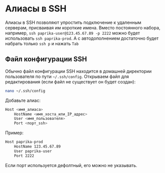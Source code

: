 # Алиасы в SSH

Алиасы в SSH позволяют упростить подключение к удаленным серверам, присваивая им короткие имена. Вместо постоянного набора, например, `ssh paprika-user@123.45.67.89 -p 2222` можно будет использовать `ssh paprika-prod`. А с автодополнением достаточно будет набрать только `ssh p` и нажать `Tab`

## Файл конфигурации SSH

Обычно файл конфигурации SSH находится в домашней директории пользователя по пути `~/.ssh/config`. Открываем файл для редактирования (если файл не существует он будет создан):

```bash
nano ~/.ssh/config
```

Добавьте алиас:

```bash
Host <имя_алиаса>
    HostName <имя_хоста_или_IP_адрес>
    User <имя_пользователя>
    Port <порт_ssh>
```

Пример:

```bash
Host paprika-prod
    HostName 123.45.67.89
    User paprika-user
    Port 2222
```

Если порт используется дефолтный, его можно не указывать.
